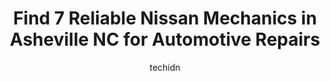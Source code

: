---
layout: ampstory
image: https://images.unsplash.com/photo-1586428268816-ca0069c110c5?ixlib=rb-4.0.3&ixid=MnwxMjA3fDB8MHxwaG90by1wYWdlfHx8fGVufDB8fHx8&auto=format&fit=crop&w=640&h=853&q=80
author: techidn
featured: false
description: Looking for reliable and skilled Nissan Mechanic in Asheville NC, USA? Your search ends here with the 7 best Nissan Mechanic in town. With their expertise and commitment to delivering except
title: Find 7 Reliable Nissan Mechanics in Asheville NC for Automotive Repairs
cover:
   title: Find 7 Reliable Nissan Mechanics in Asheville NC for Automotive Repairs
   subtitle: Rickpate
   background: https://images.unsplash.com/photo-1586428268816-ca0069c110c5?ixlib=rb-4.0.3&ixid=MnwxMjA3fDB8MHxwaG90by1wYWdlfHx8fGVufDB8fHx8&auto=format&fit=crop&w=640&h=853&q=80

pages: 
 - layout: thirds
   top: <h1>#1 Jimmys Automotive Center</h1>
   bottom: "<p>JT is consistently EXCEPTIONAL! Jimmys always goes above and beyond to help its customers stay safe in whatever age auto they drive...their service techs are well-train</p>"
   background: https://www.knot35.com/toplist/wp-content/uploads/2023/06/best-nissan-mechanic-1-in-asheville-nc-1685835780.jpeg
   backgroundblur: true
 - layout: thirds
   top: <h1>#2 Curtis Hi Tech Auto Services Center</h1>
   bottom: "<p>1225, 1668 Tunnel Rd, Asheville, NC 28805, United States</p>"
   background: https://www.knot35.com/toplist/wp-content/uploads/2023/06/best-nissan-mechanic-2-in-asheville-nc-1685835781.jpeg
   cta:
      link: https://www.knot35.com/toplist/find-7-reliable-nissan-mechanics-in-asheville-nc-for-automotive-repairs/
      text: Find 7 Reliable Nissan Mechanics in Asheville NC for Automotive Repairs
 - layout: thirds
   top: <h1>#3 Organic Mechanic</h1>
   bottom: "<p>568 Haywood Rd, Asheville, NC 28806, United States</p>"
   background: https://www.knot35.com/toplist/wp-content/uploads/2023/06/best-nissan-mechanic-3-in-asheville-nc-1685835782.jpeg
   cta:
      link: https://www.knot35.com/toplist/find-7-reliable-nissan-mechanics-in-asheville-nc-for-automotive-repairs/
      text: Find 7 Reliable Nissan Mechanics in Asheville NC for Automotive Repairs
 - layout: thirds
   top: <h1>#4 Sweeten Creek Automotive</h1>
   bottom: "<p>1269 Sweeten Creek Rd, Asheville, NC 28803, United States</p>"
   background: https://images.unsplash.com/photo-1632260260864-caf7fde5ec36?ixlib=rb-4.0.3&ixid=MnwxMjA3fDB8MHxwaG90by1wYWdlfHx8fGVufDB8fHx8&auto=format&fit=crop&w=640&h=853&q=80
   cta:
      link: https://www.knot35.com/toplist/find-7-reliable-nissan-mechanics-in-asheville-nc-for-automotive-repairs/
      text: Find 7 Reliable Nissan Mechanics in Asheville NC for Automotive Repairs
 - layout: thirds
   top: <h1>#5 V Js Auto Services</h1>
   bottom: "<p>500 Lyman St, Asheville, NC 28801, United States</p>"
   background: https://images.unsplash.com/photo-1597773150796-e5c14ebecbf5?ixlib=rb-4.0.3&ixid=MnwxMjA3fDB8MHxwaG90by1wYWdlfHx8fGVufDB8fHx8&auto=format&fit=crop&w=640&h=853&q=80
   cta:
      link: https://www.knot35.com/toplist/find-7-reliable-nissan-mechanics-in-asheville-nc-for-automotive-repairs/
      text: Find 7 Reliable Nissan Mechanics in Asheville NC for Automotive Repairs
 - layout: thirds
   top: <h1>#6 Pro Automotive</h1>
   bottom: "<p>3113 Sweeten Creek Rd, Asheville, NC 28803, United States</p>"
   background: https://images.unsplash.com/photo-1533735380053-eb8d0759b24a?ixlib=rb-4.0.3&ixid=MnwxMjA3fDB8MHxwaG90by1wYWdlfHx8fGVufDB8fHx8&auto=format&fit=crop&w=640&h=853&q=80
   cta:
      link: https://www.knot35.com/toplist/find-7-reliable-nissan-mechanics-in-asheville-nc-for-automotive-repairs/
      text: Find 7 Reliable Nissan Mechanics in Asheville NC for Automotive Repairs
 - layout: thirds
   top: <h1>#7 Cox Auto Service</h1>
   bottom: "<p>144 Druid Dr, Asheville, NC 28806, United States</p>"
   background: https://images.unsplash.com/photo-1546497974-b213c9efb599?ixlib=rb-4.0.3&ixid=MnwxMjA3fDB8MHxwaG90by1wYWdlfHx8fGVufDB8fHx8&auto=format&fit=crop&w=640&h=853&q=80
   cta:
      link: https://www.knot35.com/toplist/find-7-reliable-nissan-mechanics-in-asheville-nc-for-automotive-repairs/
      text: Find 7 Reliable Nissan Mechanics in Asheville NC for Automotive Repairs
 - layout: thirds
   middle: Continue reading...
   background: https://images.unsplash.com/photo-1527066579998-dbbae57f45ce?ixlib=rb-4.0.3&ixid=MnwxMjA3fDB8MHxwaG90by1wYWdlfHx8fGVufDB8fHx8&auto=format&fit=crop&w=640&h=853&q=80
   cta:
      link: https://www.knot35.com/toplist/find-7-reliable-nissan-mechanics-in-asheville-nc-for-automotive-repairs/
      text: Find 7 Reliable Nissan Mechanics in Asheville NC for Automotive Repairs
      
---